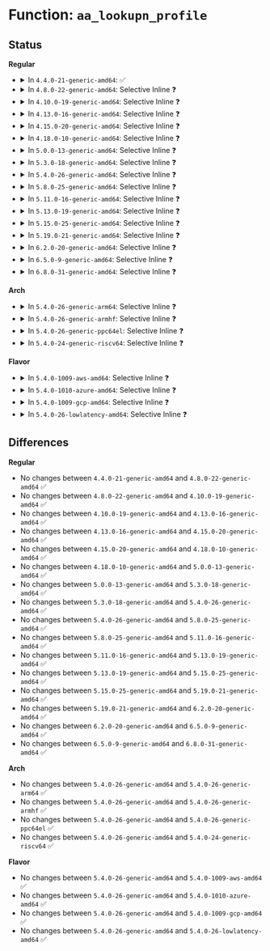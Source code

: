 # Function: <code>aa_lookupn_profile</code>

## Status
<b>Regular</b>
<ul>
<li>
<details>
<summary>In <code>4.4.0-21-generic-amd64</code>: ✅</summary>

```c
struct aa_profile * aa_lookupn_profile(struct aa_ns * ns, const char * hname, size_t n)
```

```json
{
  "name": "aa_lookupn_profile",
  "collision_type": "Unique Global",
  "inline_type": "No",
  "funcs": [
    {
      "addr": 18446744071582515184,
      "name": "aa_lookupn_profile",
      "external": true,
      "loc": "security/apparmor/policy.c:507",
      "file": "security/apparmor/policy.c",
      "inline": "seen, unknown",
      "caller_inline": [],
      "caller_func": [
        "security/apparmor/policy.c:aa_lookup_profile",
        "security/apparmor/policy.c:aa_fqlookupn_profile",
        "security/apparmor/policy.c:aa_fqlookupn_profile"
      ]
    }
  ],
  "symbols": [
    {
      "addr": 18446744071582515184,
      "name": "aa_lookupn_profile",
      "section": ".text",
      "bind": "STB_GLOBAL",
      "size": 784
    }
  ]
}
```
</details>
</li>
<li>
<details>
<summary>In <code>4.8.0-22-generic-amd64</code>: Selective Inline ❓</summary>

```c
struct aa_profile * aa_lookupn_profile(struct aa_ns * ns, const char * hname, size_t n)
```

```json
{
  "name": "aa_lookupn_profile",
  "collision_type": "Unique Global",
  "inline_type": "Selective",
  "funcs": [
    {
      "addr": 18446744071582751152,
      "name": "aa_lookupn_profile",
      "external": true,
      "loc": "security/apparmor/policy.c:532",
      "file": "security/apparmor/policy.c",
      "inline": "not declared, inlined",
      "caller_inline": [],
      "caller_func": [
        "security/apparmor/policy.c:aa_fqlookupn_profile",
        "security/apparmor/policy.c:aa_fqlookupn_profile",
        "security/apparmor/policy.c:aa_lookup_profile"
      ]
    }
  ],
  "symbols": [
    {
      "addr": 18446744071582751152,
      "name": "aa_lookupn_profile",
      "section": ".text",
      "bind": "STB_GLOBAL",
      "size": 775
    }
  ]
}
```
</details>
</li>
<li>
<details>
<summary>In <code>4.10.0-19-generic-amd64</code>: Selective Inline ❓</summary>

```c
struct aa_profile * aa_lookupn_profile(struct aa_ns * ns, const char * hname, size_t n)
```

```json
{
  "name": "aa_lookupn_profile",
  "collision_type": "Unique Global",
  "inline_type": "Selective",
  "funcs": [
    {
      "addr": 18446744071582846320,
      "name": "aa_lookupn_profile",
      "external": true,
      "loc": "security/apparmor/policy.c:533",
      "file": "security/apparmor/policy.c",
      "inline": "not declared, inlined",
      "caller_inline": [],
      "caller_func": [
        "security/apparmor/policy.c:aa_fqlookupn_profile",
        "security/apparmor/policy.c:aa_fqlookupn_profile",
        "security/apparmor/policy.c:aa_lookup_profile"
      ]
    }
  ],
  "symbols": [
    {
      "addr": 18446744071582846320,
      "name": "aa_lookupn_profile",
      "section": ".text",
      "bind": "STB_GLOBAL",
      "size": 775
    }
  ]
}
```
</details>
</li>
<li>
<details>
<summary>In <code>4.13.0-16-generic-amd64</code>: Selective Inline ❓</summary>

```c
struct aa_profile * aa_lookupn_profile(struct aa_ns * ns, const char * hname, size_t n)
```

```json
{
  "name": "aa_lookupn_profile",
  "collision_type": "Unique Global",
  "inline_type": "Selective",
  "funcs": [
    {
      "addr": 18446744071582924496,
      "name": "aa_lookupn_profile",
      "external": true,
      "loc": "security/apparmor/policy.c:430",
      "file": "security/apparmor/policy.c",
      "inline": "not declared, inlined",
      "caller_inline": [],
      "caller_func": [
        "security/apparmor/policy.c:aa_fqlookupn_profile",
        "security/apparmor/policy.c:aa_fqlookupn_profile",
        "security/apparmor/policy.c:aa_lookup_profile"
      ]
    }
  ],
  "symbols": [
    {
      "addr": 18446744071582924496,
      "name": "aa_lookupn_profile",
      "section": ".text",
      "bind": "STB_GLOBAL",
      "size": 295
    }
  ]
}
```
</details>
</li>
<li>
<details>
<summary>In <code>4.15.0-20-generic-amd64</code>: Selective Inline ❓</summary>

```c
struct aa_profile * aa_lookupn_profile(struct aa_ns * ns, const char * hname, size_t n)
```

```json
{
  "name": "aa_lookupn_profile",
  "collision_type": "Unique Global",
  "inline_type": "Selective",
  "funcs": [
    {
      "addr": 18446744071583083728,
      "name": "aa_lookupn_profile",
      "external": true,
      "loc": "security/apparmor/policy.c:430",
      "file": "security/apparmor/policy.c",
      "inline": "not declared, inlined",
      "caller_inline": [],
      "caller_func": [
        "security/apparmor/policy.c:aa_fqlookupn_profile",
        "security/apparmor/policy.c:aa_fqlookupn_profile",
        "security/apparmor/policy.c:aa_lookup_profile"
      ]
    }
  ],
  "symbols": [
    {
      "addr": 18446744071583083728,
      "name": "aa_lookupn_profile",
      "section": ".text",
      "bind": "STB_GLOBAL",
      "size": 496
    }
  ]
}
```
</details>
</li>
<li>
<details>
<summary>In <code>4.18.0-10-generic-amd64</code>: Selective Inline ❓</summary>

```c
struct aa_profile * aa_lookupn_profile(struct aa_ns * ns, const char * hname, size_t n)
```

```json
{
  "name": "aa_lookupn_profile",
  "collision_type": "Unique Global",
  "inline_type": "Selective",
  "funcs": [
    {
      "addr": 18446744071583286688,
      "name": "aa_lookupn_profile",
      "external": true,
      "loc": "security/apparmor/policy.c:435",
      "file": "security/apparmor/policy.c",
      "inline": "not declared, inlined",
      "caller_inline": [],
      "caller_func": [
        "security/apparmor/policy.c:aa_fqlookupn_profile",
        "security/apparmor/policy.c:aa_fqlookupn_profile",
        "security/apparmor/policy.c:aa_lookup_profile"
      ]
    }
  ],
  "symbols": [
    {
      "addr": 18446744071583286688,
      "name": "aa_lookupn_profile",
      "section": ".text",
      "bind": "STB_GLOBAL",
      "size": 478
    }
  ]
}
```
</details>
</li>
<li>
<details>
<summary>In <code>5.0.0-13-generic-amd64</code>: Selective Inline ❓</summary>

```c
struct aa_profile * aa_lookupn_profile(struct aa_ns * ns, const char * hname, size_t n)
```

```json
{
  "name": "aa_lookupn_profile",
  "collision_type": "Unique Global",
  "inline_type": "Selective",
  "funcs": [
    {
      "addr": 18446744071583405072,
      "name": "aa_lookupn_profile",
      "external": true,
      "loc": "security/apparmor/policy.c:435",
      "file": "security/apparmor/policy.c",
      "inline": "not declared, inlined",
      "caller_inline": [],
      "caller_func": [
        "security/apparmor/policy.c:aa_fqlookupn_profile",
        "security/apparmor/policy.c:aa_fqlookupn_profile",
        "security/apparmor/policy.c:aa_lookup_profile"
      ]
    }
  ],
  "symbols": [
    {
      "addr": 18446744071583405072,
      "name": "aa_lookupn_profile",
      "section": ".text",
      "bind": "STB_GLOBAL",
      "size": 481
    }
  ]
}
```
</details>
</li>
<li>
<details>
<summary>In <code>5.3.0-18-generic-amd64</code>: Selective Inline ❓</summary>

```c
struct aa_profile * aa_lookupn_profile(struct aa_ns * ns, const char * hname, size_t n)
```

```json
{
  "name": "aa_lookupn_profile",
  "collision_type": "Unique Global",
  "inline_type": "Selective",
  "funcs": [
    {
      "addr": 18446744071583591312,
      "name": "aa_lookupn_profile",
      "external": true,
      "loc": "security/apparmor/policy.c:430",
      "file": "security/apparmor/policy.c",
      "inline": "not declared, inlined",
      "caller_inline": [],
      "caller_func": [
        "security/apparmor/policy.c:aa_fqlookupn_profile",
        "security/apparmor/policy.c:aa_fqlookupn_profile",
        "security/apparmor/policy.c:aa_lookup_profile"
      ]
    }
  ],
  "symbols": [
    {
      "addr": 18446744071583591312,
      "name": "aa_lookupn_profile",
      "section": ".text",
      "bind": "STB_GLOBAL",
      "size": 366
    }
  ]
}
```
</details>
</li>
<li>
<details>
<summary>In <code>5.4.0-26-generic-amd64</code>: Selective Inline ❓</summary>

```c
struct aa_profile * aa_lookupn_profile(struct aa_ns * ns, const char * hname, size_t n)
```

```json
{
  "name": "aa_lookupn_profile",
  "collision_type": "Unique Global",
  "inline_type": "Selective",
  "funcs": [
    {
      "addr": 18446744071583697472,
      "name": "aa_lookupn_profile",
      "external": true,
      "loc": "security/apparmor/policy.c:430",
      "file": "security/apparmor/policy.c",
      "inline": "not declared, inlined",
      "caller_inline": [],
      "caller_func": [
        "security/apparmor/policy.c:aa_fqlookupn_profile",
        "security/apparmor/policy.c:aa_fqlookupn_profile",
        "security/apparmor/policy.c:aa_lookup_profile"
      ]
    }
  ],
  "symbols": [
    {
      "addr": 18446744071583697472,
      "name": "aa_lookupn_profile",
      "section": ".text",
      "bind": "STB_GLOBAL",
      "size": 366
    }
  ]
}
```
</details>
</li>
<li>
<details>
<summary>In <code>5.8.0-25-generic-amd64</code>: Selective Inline ❓</summary>

```c
struct aa_profile * aa_lookupn_profile(struct aa_ns * ns, const char * hname, size_t n)
```

```json
{
  "name": "aa_lookupn_profile",
  "collision_type": "Unique Global",
  "inline_type": "Selective",
  "funcs": [
    {
      "addr": 18446744071584066352,
      "name": "aa_lookupn_profile",
      "external": true,
      "loc": "security/apparmor/policy.c:434",
      "file": "security/apparmor/policy.c",
      "inline": "not declared, inlined",
      "caller_inline": [],
      "caller_func": [
        "security/apparmor/policy.c:aa_fqlookupn_profile",
        "security/apparmor/policy.c:aa_fqlookupn_profile",
        "security/apparmor/policy.c:aa_lookup_profile"
      ]
    }
  ],
  "symbols": [
    {
      "addr": 18446744071584066352,
      "name": "aa_lookupn_profile",
      "section": ".text",
      "bind": "STB_GLOBAL",
      "size": 177
    }
  ]
}
```
</details>
</li>
<li>
<details>
<summary>In <code>5.11.0-16-generic-amd64</code>: Selective Inline ❓</summary>

```c
struct aa_profile * aa_lookupn_profile(struct aa_ns * ns, const char * hname, size_t n)
```

```json
{
  "name": "aa_lookupn_profile",
  "collision_type": "Unique Global",
  "inline_type": "Selective",
  "funcs": [
    {
      "addr": 18446744071584184512,
      "name": "aa_lookupn_profile",
      "external": true,
      "loc": "security/apparmor/policy.c:434",
      "file": "security/apparmor/policy.c",
      "inline": "not declared, inlined",
      "caller_inline": [],
      "caller_func": [
        "security/apparmor/policy.c:aa_fqlookupn_profile",
        "security/apparmor/policy.c:aa_fqlookupn_profile",
        "security/apparmor/policy.c:aa_lookup_profile"
      ]
    }
  ],
  "symbols": [
    {
      "addr": 18446744071584184512,
      "name": "aa_lookupn_profile",
      "section": ".text",
      "bind": "STB_GLOBAL",
      "size": 540
    }
  ]
}
```
</details>
</li>
<li>
<details>
<summary>In <code>5.13.0-19-generic-amd64</code>: Selective Inline ❓</summary>

```c
struct aa_profile * aa_lookupn_profile(struct aa_ns * ns, const char * hname, size_t n)
```

```json
{
  "name": "aa_lookupn_profile",
  "collision_type": "Unique Global",
  "inline_type": "Selective",
  "funcs": [
    {
      "addr": 18446744071584211312,
      "name": "aa_lookupn_profile",
      "external": true,
      "loc": "security/apparmor/policy.c:434",
      "file": "security/apparmor/policy.c",
      "inline": "not declared, inlined",
      "caller_inline": [],
      "caller_func": [
        "security/apparmor/policy.c:aa_fqlookupn_profile",
        "security/apparmor/policy.c:aa_fqlookupn_profile",
        "security/apparmor/policy.c:aa_lookup_profile"
      ]
    }
  ],
  "symbols": [
    {
      "addr": 18446744071584211312,
      "name": "aa_lookupn_profile",
      "section": ".text",
      "bind": "STB_GLOBAL",
      "size": 507
    }
  ]
}
```
</details>
</li>
<li>
<details>
<summary>In <code>5.15.0-25-generic-amd64</code>: Selective Inline ❓</summary>

```c
struct aa_profile * aa_lookupn_profile(struct aa_ns * ns, const char * hname, size_t n)
```

```json
{
  "name": "aa_lookupn_profile",
  "collision_type": "Unique Global",
  "inline_type": "Selective",
  "funcs": [
    {
      "addr": 18446744071584596672,
      "name": "aa_lookupn_profile",
      "external": true,
      "loc": "security/apparmor/policy.c:434",
      "file": "security/apparmor/policy.c",
      "inline": "not declared, inlined",
      "caller_inline": [],
      "caller_func": [
        "security/apparmor/policy.c:aa_fqlookupn_profile",
        "security/apparmor/policy.c:aa_fqlookupn_profile",
        "security/apparmor/policy.c:aa_lookup_profile"
      ]
    }
  ],
  "symbols": [
    {
      "addr": 18446744071584596672,
      "name": "aa_lookupn_profile",
      "section": ".text",
      "bind": "STB_GLOBAL",
      "size": 507
    }
  ]
}
```
</details>
</li>
<li>
<details>
<summary>In <code>5.19.0-21-generic-amd64</code>: Selective Inline ❓</summary>

```c
struct aa_profile * aa_lookupn_profile(struct aa_ns * ns, const char * hname, size_t n)
```

```json
{
  "name": "aa_lookupn_profile",
  "collision_type": "Unique Global",
  "inline_type": "Selective",
  "funcs": [
    {
      "addr": 18446744071585245728,
      "name": "aa_lookupn_profile",
      "external": true,
      "loc": "security/apparmor/policy.c:477",
      "file": "security/apparmor/policy.c",
      "inline": "not declared, inlined",
      "caller_inline": [],
      "caller_func": [
        "security/apparmor/policy.c:aa_fqlookupn_profile",
        "security/apparmor/policy.c:aa_fqlookupn_profile",
        "security/apparmor/policy.c:aa_lookup_profile"
      ]
    }
  ],
  "symbols": [
    {
      "addr": 18446744071585245728,
      "name": "aa_lookupn_profile",
      "section": ".text",
      "bind": "STB_GLOBAL",
      "size": 205
    }
  ]
}
```
</details>
</li>
<li>
<details>
<summary>In <code>6.2.0-20-generic-amd64</code>: Selective Inline ❓</summary>

```c
struct aa_profile * aa_lookupn_profile(struct aa_ns * ns, const char * hname, size_t n)
```

```json
{
  "name": "aa_lookupn_profile",
  "collision_type": "Unique Global",
  "inline_type": "Selective",
  "funcs": [
    {
      "addr": 18446744071585978928,
      "name": "aa_lookupn_profile",
      "external": true,
      "loc": "security/apparmor/policy.c:534",
      "file": "security/apparmor/policy.c",
      "inline": "not declared, inlined",
      "caller_inline": [],
      "caller_func": [
        "security/apparmor/policy.c:aa_fqlookupn_profile",
        "security/apparmor/policy.c:aa_fqlookupn_profile",
        "security/apparmor/policy.c:aa_lookup_profile"
      ]
    }
  ],
  "symbols": [
    {
      "addr": 18446744071585978928,
      "name": "aa_lookupn_profile",
      "section": ".text",
      "bind": "STB_GLOBAL",
      "size": 205
    }
  ]
}
```
</details>
</li>
<li>
<details>
<summary>In <code>6.5.0-9-generic-amd64</code>: Selective Inline ❓</summary>

```c
struct aa_profile * aa_lookupn_profile(struct aa_ns * ns, const char * hname, size_t n)
```

```json
{
  "name": "aa_lookupn_profile",
  "collision_type": "Unique Global",
  "inline_type": "Selective",
  "funcs": [
    {
      "addr": 18446744071586211472,
      "name": "aa_lookupn_profile",
      "external": true,
      "loc": "security/apparmor/policy.c:570",
      "file": "security/apparmor/policy.c",
      "inline": "not declared, inlined",
      "caller_inline": [],
      "caller_func": [
        "security/apparmor/policy.c:aa_fqlookupn_profile",
        "security/apparmor/policy.c:aa_fqlookupn_profile",
        "security/apparmor/policy.c:aa_lookup_profile"
      ]
    }
  ],
  "symbols": [
    {
      "addr": 18446744071586211472,
      "name": "aa_lookupn_profile",
      "section": ".text",
      "bind": "STB_GLOBAL",
      "size": 201
    }
  ]
}
```
</details>
</li>
<li>
<details>
<summary>In <code>6.8.0-31-generic-amd64</code>: Selective Inline ❓</summary>

```c
struct aa_profile * aa_lookupn_profile(struct aa_ns * ns, const char * hname, size_t n)
```

```json
{
  "name": "aa_lookupn_profile",
  "collision_type": "Unique Global",
  "inline_type": "Selective",
  "funcs": [
    {
      "addr": 18446744071586464016,
      "name": "aa_lookupn_profile",
      "external": true,
      "loc": "security/apparmor/policy.c:597",
      "file": "security/apparmor/policy.c",
      "inline": "not declared, inlined",
      "caller_inline": [],
      "caller_func": [
        "security/apparmor/policy.c:aa_fqlookupn_profile",
        "security/apparmor/policy.c:aa_fqlookupn_profile",
        "security/apparmor/policy.c:aa_lookup_profile"
      ]
    }
  ],
  "symbols": [
    {
      "addr": 18446744071586464016,
      "name": "aa_lookupn_profile",
      "section": ".text",
      "bind": "STB_GLOBAL",
      "size": 201
    }
  ]
}
```
</details>
</li>
</ul>
<b>Arch</b>
<ul>
<li>
<details>
<summary>In <code>5.4.0-26-generic-arm64</code>: Selective Inline ❓</summary>

```c
struct aa_profile * aa_lookupn_profile(struct aa_ns * ns, const char * hname, size_t n)
```

```json
{
  "name": "aa_lookupn_profile",
  "collision_type": "Unique Global",
  "inline_type": "Selective",
  "funcs": [
    {
      "addr": 18446603336495491000,
      "name": "aa_lookupn_profile",
      "external": true,
      "loc": "security/apparmor/policy.c:430",
      "file": "security/apparmor/policy.c",
      "inline": "not declared, inlined",
      "caller_inline": [],
      "caller_func": [
        "security/apparmor/policy.c:aa_fqlookupn_profile",
        "security/apparmor/policy.c:aa_fqlookupn_profile",
        "security/apparmor/policy.c:aa_lookup_profile"
      ]
    }
  ],
  "symbols": [
    {
      "addr": 18446603336495491000,
      "name": "aa_lookupn_profile",
      "section": ".text",
      "bind": "STB_GLOBAL",
      "size": 312
    }
  ]
}
```
</details>
</li>
<li>
<details>
<summary>In <code>5.4.0-26-generic-armhf</code>: Selective Inline ❓</summary>

```c
struct aa_profile * aa_lookupn_profile(struct aa_ns * ns, const char * hname, size_t n)
```

```json
{
  "name": "aa_lookupn_profile",
  "collision_type": "Unique Global",
  "inline_type": "Selective",
  "funcs": [
    {
      "addr": 3228858500,
      "name": "aa_lookupn_profile",
      "external": true,
      "loc": "security/apparmor/policy.c:430",
      "file": "security/apparmor/policy.c",
      "inline": "not declared, inlined",
      "caller_inline": [],
      "caller_func": [
        "security/apparmor/policy.c:aa_fqlookupn_profile",
        "security/apparmor/policy.c:aa_fqlookupn_profile",
        "security/apparmor/policy.c:aa_lookup_profile"
      ]
    }
  ],
  "symbols": [
    {
      "addr": 3228858500,
      "name": "aa_lookupn_profile",
      "section": ".text",
      "bind": "STB_GLOBAL",
      "size": 292
    }
  ]
}
```
</details>
</li>
<li>
<details>
<summary>In <code>5.4.0-26-generic-ppc64el</code>: Selective Inline ❓</summary>

```c
struct aa_profile * aa_lookupn_profile(struct aa_ns * ns, const char * hname, size_t n)
```

```json
{
  "name": "aa_lookupn_profile",
  "collision_type": "Unique Global",
  "inline_type": "Selective",
  "funcs": [
    {
      "addr": 13835058055289554240,
      "name": "aa_lookupn_profile",
      "external": true,
      "loc": "security/apparmor/policy.c:430",
      "file": "security/apparmor/policy.c",
      "inline": "not declared, inlined",
      "caller_inline": [],
      "caller_func": [
        "security/apparmor/policy.c:aa_fqlookupn_profile",
        "security/apparmor/policy.c:aa_fqlookupn_profile",
        "security/apparmor/policy.c:aa_lookup_profile"
      ]
    }
  ],
  "symbols": [
    {
      "addr": 13835058055289554240,
      "name": "aa_lookupn_profile",
      "section": ".text",
      "bind": "STB_GLOBAL",
      "size": 612
    }
  ]
}
```
</details>
</li>
<li>
<details>
<summary>In <code>5.4.0-24-generic-riscv64</code>: Selective Inline ❓</summary>

```c
struct aa_profile * aa_lookupn_profile(struct aa_ns * ns, const char * hname, size_t n)
```

```json
{
  "name": "aa_lookupn_profile",
  "collision_type": "Unique Global",
  "inline_type": "Selective",
  "funcs": [
    {
      "addr": 18446743936274675052,
      "name": "aa_lookupn_profile",
      "external": true,
      "loc": "security/apparmor/policy.c:430",
      "file": "security/apparmor/policy.c",
      "inline": "not declared, inlined",
      "caller_inline": [],
      "caller_func": [
        "security/apparmor/policy.c:aa_fqlookupn_profile",
        "security/apparmor/policy.c:aa_fqlookupn_profile",
        "security/apparmor/policy.c:aa_lookup_profile"
      ]
    }
  ],
  "symbols": [
    {
      "addr": 18446743936274675052,
      "name": "aa_lookupn_profile",
      "section": ".text",
      "bind": "STB_GLOBAL",
      "size": 306
    }
  ]
}
```
</details>
</li>
</ul>
<b>Flavor</b>
<ul>
<li>
<details>
<summary>In <code>5.4.0-1009-aws-amd64</code>: Selective Inline ❓</summary>

```c
struct aa_profile * aa_lookupn_profile(struct aa_ns * ns, const char * hname, size_t n)
```

```json
{
  "name": "aa_lookupn_profile",
  "collision_type": "Unique Global",
  "inline_type": "Selective",
  "funcs": [
    {
      "addr": 18446744071583666208,
      "name": "aa_lookupn_profile",
      "external": true,
      "loc": "security/apparmor/policy.c:430",
      "file": "security/apparmor/policy.c",
      "inline": "not declared, inlined",
      "caller_inline": [],
      "caller_func": [
        "security/apparmor/policy.c:aa_fqlookupn_profile",
        "security/apparmor/policy.c:aa_fqlookupn_profile",
        "security/apparmor/policy.c:aa_lookup_profile"
      ]
    }
  ],
  "symbols": [
    {
      "addr": 18446744071583666208,
      "name": "aa_lookupn_profile",
      "section": ".text",
      "bind": "STB_GLOBAL",
      "size": 366
    }
  ]
}
```
</details>
</li>
<li>
<details>
<summary>In <code>5.4.0-1010-azure-amd64</code>: Selective Inline ❓</summary>

```c
struct aa_profile * aa_lookupn_profile(struct aa_ns * ns, const char * hname, size_t n)
```

```json
{
  "name": "aa_lookupn_profile",
  "collision_type": "Unique Global",
  "inline_type": "Selective",
  "funcs": [
    {
      "addr": 18446744071583603264,
      "name": "aa_lookupn_profile",
      "external": true,
      "loc": "security/apparmor/policy.c:430",
      "file": "security/apparmor/policy.c",
      "inline": "not declared, inlined",
      "caller_inline": [],
      "caller_func": [
        "security/apparmor/policy.c:aa_fqlookupn_profile",
        "security/apparmor/policy.c:aa_fqlookupn_profile",
        "security/apparmor/policy.c:aa_lookup_profile"
      ]
    }
  ],
  "symbols": [
    {
      "addr": 18446744071583603264,
      "name": "aa_lookupn_profile",
      "section": ".text",
      "bind": "STB_GLOBAL",
      "size": 366
    }
  ]
}
```
</details>
</li>
<li>
<details>
<summary>In <code>5.4.0-1009-gcp-amd64</code>: Selective Inline ❓</summary>

```c
struct aa_profile * aa_lookupn_profile(struct aa_ns * ns, const char * hname, size_t n)
```

```json
{
  "name": "aa_lookupn_profile",
  "collision_type": "Unique Global",
  "inline_type": "Selective",
  "funcs": [
    {
      "addr": 18446744071583649984,
      "name": "aa_lookupn_profile",
      "external": true,
      "loc": "security/apparmor/policy.c:430",
      "file": "security/apparmor/policy.c",
      "inline": "not declared, inlined",
      "caller_inline": [],
      "caller_func": [
        "security/apparmor/policy.c:aa_fqlookupn_profile",
        "security/apparmor/policy.c:aa_fqlookupn_profile",
        "security/apparmor/policy.c:aa_lookup_profile"
      ]
    }
  ],
  "symbols": [
    {
      "addr": 18446744071583649984,
      "name": "aa_lookupn_profile",
      "section": ".text",
      "bind": "STB_GLOBAL",
      "size": 366
    }
  ]
}
```
</details>
</li>
<li>
<details>
<summary>In <code>5.4.0-26-lowlatency-amd64</code>: Selective Inline ❓</summary>

```c
struct aa_profile * aa_lookupn_profile(struct aa_ns * ns, const char * hname, size_t n)
```

```json
{
  "name": "aa_lookupn_profile",
  "collision_type": "Unique Global",
  "inline_type": "Selective",
  "funcs": [
    {
      "addr": 18446744071583748352,
      "name": "aa_lookupn_profile",
      "external": true,
      "loc": "security/apparmor/policy.c:430",
      "file": "security/apparmor/policy.c",
      "inline": "not declared, inlined",
      "caller_inline": [],
      "caller_func": [
        "security/apparmor/policy.c:aa_fqlookupn_profile",
        "security/apparmor/policy.c:aa_fqlookupn_profile",
        "security/apparmor/policy.c:aa_lookup_profile"
      ]
    }
  ],
  "symbols": [
    {
      "addr": 18446744071583748352,
      "name": "aa_lookupn_profile",
      "section": ".text",
      "bind": "STB_GLOBAL",
      "size": 401
    }
  ]
}
```
</details>
</li>
</ul>

## Differences
<b>Regular</b>
<ul>
<li>
No changes between <code>4.4.0-21-generic-amd64</code> and <code>4.8.0-22-generic-amd64</code> ✅
</li>
<li>
No changes between <code>4.8.0-22-generic-amd64</code> and <code>4.10.0-19-generic-amd64</code> ✅
</li>
<li>
No changes between <code>4.10.0-19-generic-amd64</code> and <code>4.13.0-16-generic-amd64</code> ✅
</li>
<li>
No changes between <code>4.13.0-16-generic-amd64</code> and <code>4.15.0-20-generic-amd64</code> ✅
</li>
<li>
No changes between <code>4.15.0-20-generic-amd64</code> and <code>4.18.0-10-generic-amd64</code> ✅
</li>
<li>
No changes between <code>4.18.0-10-generic-amd64</code> and <code>5.0.0-13-generic-amd64</code> ✅
</li>
<li>
No changes between <code>5.0.0-13-generic-amd64</code> and <code>5.3.0-18-generic-amd64</code> ✅
</li>
<li>
No changes between <code>5.3.0-18-generic-amd64</code> and <code>5.4.0-26-generic-amd64</code> ✅
</li>
<li>
No changes between <code>5.4.0-26-generic-amd64</code> and <code>5.8.0-25-generic-amd64</code> ✅
</li>
<li>
No changes between <code>5.8.0-25-generic-amd64</code> and <code>5.11.0-16-generic-amd64</code> ✅
</li>
<li>
No changes between <code>5.11.0-16-generic-amd64</code> and <code>5.13.0-19-generic-amd64</code> ✅
</li>
<li>
No changes between <code>5.13.0-19-generic-amd64</code> and <code>5.15.0-25-generic-amd64</code> ✅
</li>
<li>
No changes between <code>5.15.0-25-generic-amd64</code> and <code>5.19.0-21-generic-amd64</code> ✅
</li>
<li>
No changes between <code>5.19.0-21-generic-amd64</code> and <code>6.2.0-20-generic-amd64</code> ✅
</li>
<li>
No changes between <code>6.2.0-20-generic-amd64</code> and <code>6.5.0-9-generic-amd64</code> ✅
</li>
<li>
No changes between <code>6.5.0-9-generic-amd64</code> and <code>6.8.0-31-generic-amd64</code> ✅
</li>
</ul>
<b>Arch</b>
<ul>
<li>
No changes between <code>5.4.0-26-generic-amd64</code> and <code>5.4.0-26-generic-arm64</code> ✅
</li>
<li>
No changes between <code>5.4.0-26-generic-amd64</code> and <code>5.4.0-26-generic-armhf</code> ✅
</li>
<li>
No changes between <code>5.4.0-26-generic-amd64</code> and <code>5.4.0-26-generic-ppc64el</code> ✅
</li>
<li>
No changes between <code>5.4.0-26-generic-amd64</code> and <code>5.4.0-24-generic-riscv64</code> ✅
</li>
</ul>
<b>Flavor</b>
<ul>
<li>
No changes between <code>5.4.0-26-generic-amd64</code> and <code>5.4.0-1009-aws-amd64</code> ✅
</li>
<li>
No changes between <code>5.4.0-26-generic-amd64</code> and <code>5.4.0-1010-azure-amd64</code> ✅
</li>
<li>
No changes between <code>5.4.0-26-generic-amd64</code> and <code>5.4.0-1009-gcp-amd64</code> ✅
</li>
<li>
No changes between <code>5.4.0-26-generic-amd64</code> and <code>5.4.0-26-lowlatency-amd64</code> ✅
</li>
</ul>
